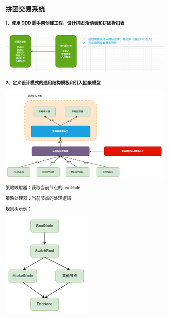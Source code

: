 ## 拼团交易系统

#### 1、使用 DDD 脚手架创建工程，设计**拼团活动表**和**拼团折扣表**

![day_01](img/day_01.png)



#### 2、定义设计模式的通用结构模板和引入抽象模型

![day_01](img/试算模型抽象模板设计.png)

策略映射器：获取当前节点的`nextNode`

策略处理器：当前节点的处理逻辑

规则树示例：

![day_01](img/规则树示例.png)

